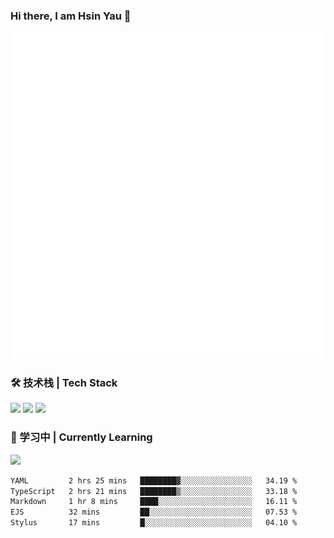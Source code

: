 ### Hi there, I am Hsin Yau 👋 
![Metrics](./github-metrics.svg)

### 🛠 技术栈 | Tech Stack
![](https://skillicons.dev/icons?i=html,css,js,ts,sass,jquery,bootstrap,vue&theme=light) 
![](https://skillicons.dev/icons?i=vite,nuxtjs,webpack,tailwindcss,windicss,nodejs,express,markdown&theme=light)
![](https://skillicons.dev/icons?i=mysql,mongodb,git,pug,vscode,idea,ps,figma&theme=light)

### 📖 学习中 | Currently Learning

![](https://skillicons.dev/icons?i=react,nextjs,svelte,nestjs,nginx,docker,rollupjs&theme=light)

<!--START_SECTION:waka-->

```txt
YAML         2 hrs 25 mins   ████████▓░░░░░░░░░░░░░░░░   34.19 %
TypeScript   2 hrs 21 mins   ████████▒░░░░░░░░░░░░░░░░   33.18 %
Markdown     1 hr 8 mins     ████░░░░░░░░░░░░░░░░░░░░░   16.11 %
EJS          32 mins         ██░░░░░░░░░░░░░░░░░░░░░░░   07.53 %
Stylus       17 mins         █░░░░░░░░░░░░░░░░░░░░░░░░   04.10 %
```

<!--END_SECTION:waka-->
